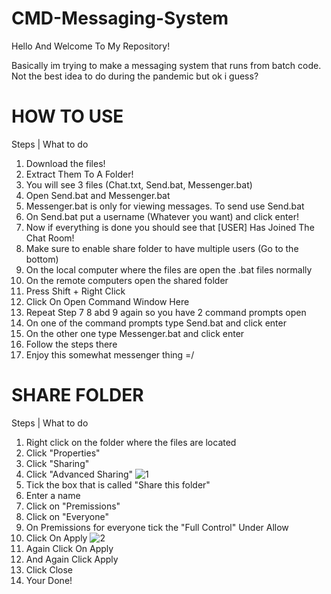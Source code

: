 # CMD-Messaging-System
Hello And Welcome To My Repository!

Basically im trying to make a messaging system that runs from batch code.
Not the best idea to do during the pandemic but ok i guess?

# HOW TO USE

Steps | What to do

1. Download the files!
2. Extract Them To A Folder!
3. You will see 3 files (Chat.txt, Send.bat, Messenger.bat)
4. Open Send.bat and Messenger.bat
5. Messenger.bat is only for viewing messages. To send use Send.bat
6. On Send.bat put a username (Whatever you want) and click enter!
7. Now if everything is done you should see that [USER] Has Joined The Chat Room!
8. Make sure to enable share folder to have multiple users (Go to the bottom)
9. On the local computer where the files are open the .bat files normally
10. On the remote computers open the shared folder
11. Press Shift + Right Click 
12. Click On Open Command Window Here
13. Repeat Step 7 8 abd 9 again so you have 2 command prompts open
14. On one of the command prompts type Send.bat and click enter
15. On the other one type Messenger.bat and click enter
16. Follow the steps there
17. Enjoy this somewhat messenger thing =/

# SHARE FOLDER

Steps | What to do

1. Right click on the folder where the files are located
2. Click "Properties"
3. Click "Sharing"
4. Click "Advanced Sharing"
![1](https://user-images.githubusercontent.com/82140482/115449464-855dbc80-a223-11eb-9b53-33b031261145.PNG)
5. Tick the box that is called "Share this folder"
6. Enter a name 
7. Click on "Premissions"
8. Click on "Everyone"
9. On Premissions for everyone tick the "Full Control" Under Allow
10. Click On Apply
![2](https://user-images.githubusercontent.com/82140482/115449468-85f65300-a223-11eb-860d-9a8b769cbc3b.PNG)
11. Again Click On Apply
12. And Again Click Apply
13. Click Close
14. Your Done!

